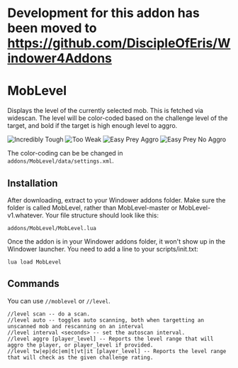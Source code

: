 # Development for this addon has been moved to https://github.com/DiscipleOfEris/Windower4Addons

# MobLevel
Displays the level of the currently selected mob. This is fetched via widescan. The level will be color-coded based on the challenge level of the target, and bold if the target is high enough level to aggro.

![Incredibly Tough](http://DiscipleOfEris.github.io/MobLevel_IncrediblyTough.png)
![Too Weak](http://DiscipleOfEris.github.io/MobLevel_TooWeak.png)
![Easy Prey Aggro](http://DiscipleOfEris.github.io/MobLevel_AggroEasyPrey.png)
![Easy Prey No Aggro](http://DiscipleOfEris.github.io/MobLevel_NoAggroEasyPrey.png)

The color-coding can be be changed in `addons/MobLevel/data/settings.xml`.

## Installation
After downloading, extract to your Windower addons folder. Make sure the folder is called MobLevel, rather than MobLevel-master or MobLevel-v1.whatever. Your file structure should look like this:

    addons/MobLevel/MobLevel.lua

Once the addon is in your Windower addons folder, it won't show up in the Windower launcher. You need to add a line to your scripts/init.txt:

    lua load MobLevel

## Commands
You can use `//moblevel` or `//level`.

    //level scan -- do a scan.  
    //level auto -- toggles auto scanning, both when targetting an unscanned mob and rescanning on an interval  
    //level interval <seconds> -- set the autoscan interval.
    //level aggro [player_level] -- Reports the level range that will aggro the player, or player_level if provided.
    //level tw|ep|dc|em|t|vt|it [player_level] -- Reports the level range that will check as the given challenge rating.
